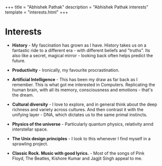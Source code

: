 +++
title = "Abhishek Pathak"
description = "Abhishek Pathak interests"
template = "interests.html"
+++

# Interests

- **History** - My fascination has grown as I have. History takes us on a fantastic ride to a different era - with different beliefs and "truths". Its also like a secret, magical mirror - looking back often helps predict the future.

- **Productivity** - Ironically, my favourite procrastination.

- **Artificial Intelligence** - This has been my draw as far back as I remember. This is what got me interested in Computers. Replicating the human brain, with all its memory, consciousness and emotions - that's the dream.

- **Cultural diversity** - I love to explore, and in general think about the deep richness and variety across cultures. And then contrast it with the unifying layer - DNA, which dictates us to the same primal instincts.

- **Physics of the universe** - Particularly quantum physics, relativity annd interstellar space.

- **The Unix design principles** - I look to this whenever I find myself in a sprawling project.

- **Classic Rock. Music with good lyrics.** - Most of the songs of Pink Floyd, The Beatles, Kishore Kumar and Jagjit Singh appeal to me.
